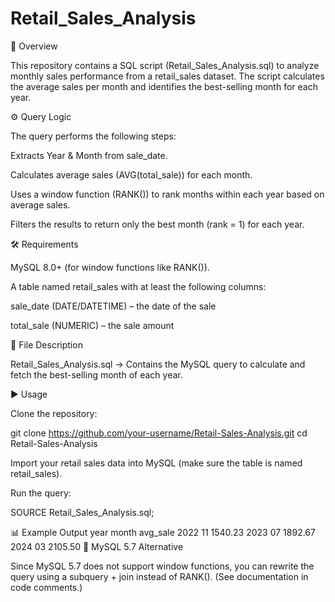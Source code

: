 # Retail_Sales_Analysis

📌 Overview

This repository contains a SQL script (Retail_Sales_Analysis.sql) to analyze monthly sales performance from a retail_sales dataset.
The script calculates the average sales per month and identifies the best-selling month for each year.

⚙️ Query Logic

The query performs the following steps:

Extracts Year & Month from sale_date.

Calculates average sales (AVG(total_sale)) for each month.

Uses a window function (RANK()) to rank months within each year based on average sales.

Filters the results to return only the best month (rank = 1) for each year.

🛠️ Requirements

MySQL 8.0+ (for window functions like RANK()).

A table named retail_sales with at least the following columns:

sale_date (DATE/DATETIME) – the date of the sale

total_sale (NUMERIC) – the sale amount

📂 File Description

Retail_Sales_Analysis.sql → Contains the MySQL query to calculate and fetch the best-selling month of each year.

▶️ Usage

Clone the repository:

git clone https://github.com/your-username/Retail-Sales-Analysis.git
cd Retail-Sales-Analysis


Import your retail sales data into MySQL (make sure the table is named retail_sales).

Run the query:

SOURCE Retail_Sales_Analysis.sql;

📊 Example Output
year	month	avg_sale
2022	11	1540.23
2023	07	1892.67
2024	03	2105.50
🔄 MySQL 5.7 Alternative

Since MySQL 5.7 does not support window functions, you can rewrite the query using a subquery + join instead of RANK(). (See documentation in code comments.)
